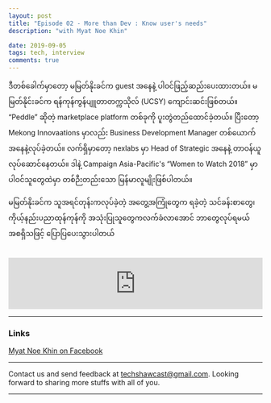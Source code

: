 ```yaml
---
layout: post
title: "Episode 02 - More than Dev : Know user's needs"
description: "with Myat Noe Khin"

date: 2019-09-05
tags: tech, interview
comments: true
---
```


ဒီတစ်ခေါက်မှာတော့ မမြတ်နိုးခင်က guest အနေနဲ့ ပါဝင်ဖြည့်ဆည်းပေးထားတယ်။ မမြတ်နိုင်းခင်က ရန်ကုန်ကွန်ပျူတာတက္ကသိုလ် (UCSY) ကျောင်းဆင်းဖြစ်တယ်။ “Peddle” ဆိုတဲ့ marketplace platform တစ်ခုကို ပူးတွဲတည်ထောင်ခဲ့တယ်။ ပြီးတော့  Mekong Innovaations မှာလည်း Business Development Manager တစ်ယောက်အနေနဲ့လုပ်ခဲ့တယ်။ လက်ရှိမှာတော့ nexlabs မှာ Head of Strategic အနေနဲ့ တာဝန်ယူလုပ်ဆောင်နေတယ်။ ဒါနဲ့ Campaign Asia-Pacific's “Women to Watch 2018” မှာ ပါဝင်သူတွေထဲမှာ တစ်ဉီးတည်းသော မြန်မာလူမျိုးဖြစ်ပါတယ်။ 

မမြတ်နိုးခင်က သူအရင်တုန်းကလုပ်ခဲ့တဲ့ အတွေ့အကြုံတွေက ရခဲ့တဲ့ သင်ခန်းစာတွေ၊  ကိုယ့်နည်းပညာထုန်ကုန်ကို အသုံးပြုသူတွေကလက်ခံလာအောင် ဘာတွေလုပ်ရမယ် အစရှိသဖြင့် ပြောပြပေးသွားပါတယ်

<br/>

<iframe src="https://anchor.fm/techshaw/embed/episodes/More-than-Dev--Understanding-users-needs-with-Myat-Noe-Khin-e5884i" height="102px" width="100%" frameborder="0" scrolling="no"></iframe>

***

### Links

[Myat Noe Khin on Facebook](https://www.facebook.com/mn.myatnoekhin)

***



Contact us and send feedback at [techshawcast@gmail.com](mailto:techshawcast@gmail.com). Looking forward to sharing more stuffs with all of you.

---
